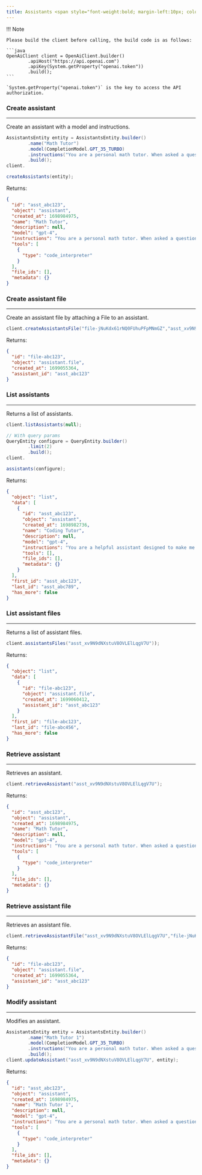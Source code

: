 ```yaml
---
title: Assistants <span style="font-weight:bold; margin-left:10px; color:red;">Beta</span>
---
```


!!! Note

    Please build the client before calling, the build code is as follows:

    ```java
    OpenAiClient client = OpenAiClient.builder()
            .apiHost("https://api.openai.com")
            .apiKey(System.getProperty("openai.token"))
            .build();
    ```

    `System.getProperty("openai.token")` is the key to access the API authorization.

### Create assistant

---

Create an assistant with a model and instructions.

```java
AssistantsEntity entity = AssistantsEntity.builder()
        .name("Math Tutor")
        .model(CompletionModel.GPT_35_TURBO)
        .instructions("You are a personal math tutor. When asked a question, write and run Python code to answer the question.")
        .build();
client.

createAssistants(entity);
```

Returns:

```json
{
  "id": "asst_abc123",
  "object": "assistant",
  "created_at": 1698984975,
  "name": "Math Tutor",
  "description": null,
  "model": "gpt-4",
  "instructions": "You are a personal math tutor. When asked a question, write and run Python code to answer the question.",
  "tools": [
    {
      "type": "code_interpreter"
    }
  ],
  "file_ids": [],
  "metadata": {}
}
```

### Create assistant file

---

Create an assistant file by attaching a File to an assistant.

```java
client.createAssistantsFile("file-jNuKdx61rNQ0FUhuPFpMNmGZ","asst_xv9N9dNXstuV8OVLElLqgV7U")
```

Returns:

```json
{
  "id": "file-abc123",
  "object": "assistant.file",
  "created_at": 1699055364,
  "assistant_id": "asst_abc123"
}
```

### List assistants

---

Returns a list of assistants.

```java
client.listAssistants(null);

// With query params
QueryEntity configure = QueryEntity.builder()
        .limit(2)
        .build();
client.

assistants(configure);
```

Returns:

```json
{
  "object": "list",
  "data": [
    {
      "id": "asst_abc123",
      "object": "assistant",
      "created_at": 1698982736,
      "name": "Coding Tutor",
      "description": null,
      "model": "gpt-4",
      "instructions": "You are a helpful assistant designed to make me better at coding!",
      "tools": [],
      "file_ids": [],
      "metadata": {}
    }
  ],
  "first_id": "asst_abc123",
  "last_id": "asst_abc789",
  "has_more": false
}
```

### List assistant files

---

Returns a list of assistant files.

```java
client.assistantsFiles("asst_xv9N9dNXstuV8OVLElLqgV7U"));
```

Returns:

```json
{
  "object": "list",
  "data": [
    {
      "id": "file-abc123",
      "object": "assistant.file",
      "created_at": 1699060412,
      "assistant_id": "asst_abc123"
    }
  ],
  "first_id": "file-abc123",
  "last_id": "file-abc456",
  "has_more": false
}
```

### Retrieve assistant

---

Retrieves an assistant.

```java
client.retrieveAssistant("asst_xv9N9dNXstuV8OVLElLqgV7U");
```

Returns:

```json
{
  "id": "asst_abc123",
  "object": "assistant",
  "created_at": 1698984975,
  "name": "Math Tutor",
  "description": null,
  "model": "gpt-4",
  "instructions": "You are a personal math tutor. When asked a question, write and run Python code to answer the question.",
  "tools": [
    {
      "type": "code_interpreter"
    }
  ],
  "file_ids": [],
  "metadata": {}
}
```

### Retrieve assistant file

---

Retrieves an assistant file.

```java
client.retrieveAssistantFile("asst_xv9N9dNXstuV8OVLElLqgV7U","file-jNuKdx61rNQ0FUhuPFpMNmGZ");
```

Returns:

```json
{
  "id": "file-abc123",
  "object": "assistant.file",
  "created_at": 1699055364,
  "assistant_id": "asst_abc123"
}
```

### Modify assistant

---

Modifies an assistant.

```java
AssistantsEntity entity = AssistantsEntity.builder()
        .name("Math Tutor 1")
        .model(CompletionModel.GPT_35_TURBO)
        .instructions("You are a personal math tutor. When asked a question, write and run Python code to answer the question.")
        .build();
client.updateAssistant("asst_xv9N9dNXstuV8OVLElLqgV7U", entity);
```

Returns:

```json
{
  "id": "asst_abc123",
  "object": "assistant",
  "created_at": 1698984975,
  "name": "Math Tutor 1",
  "description": null,
  "model": "gpt-4",
  "instructions": "You are a personal math tutor. When asked a question, write and run Python code to answer the question.",
  "tools": [
    {
      "type": "code_interpreter"
    }
  ],
  "file_ids": [],
  "metadata": {}
}
```
